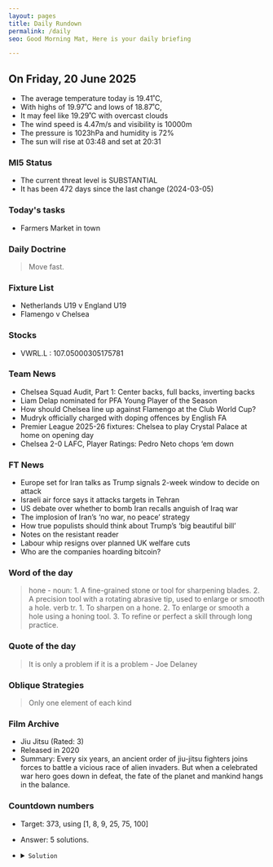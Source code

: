 ```yaml
---
layout: pages
title: Daily Rundown
permalink: /daily
seo: Good Morning Mat, Here is your daily briefing

---
```


<!-- weather_marker starts -->
## On Friday, 20 June 2025

- The average temperature today is 19.41˚C,
- With highs of 19.97˚C and lows of 18.87˚C,
- It may feel like 19.29˚C with overcast clouds
- The wind speed is 4.47m/s and visibility is 10000m
- The pressure is 1023hPa and humidity is 72%
- The sun will rise at 03:48 and set at 20:31

<!-- weather_marker ends -->

### MI5 Status
<!-- threat_marker starts -->
- The current threat level is <span class="highlighter">SUBSTANTIAL</span>
- It has been 472 days since the last change (2024-03-05)

<!-- threat_marker ends -->

### Today's tasks
<!-- task_marker starts -->
- Farmers Market in town

<!-- task_marker ends -->

### Daily Doctrine
<!-- doctrine_marker starts -->
> Move fast.
<!-- doctrine_marker ends -->

### Fixture List

<!-- fixture_marker starts -->
- Netherlands U19 v England U19
- Flamengo v Chelsea
<!-- fixture_marker ends -->

### Stocks

<!-- stocks_marker starts -->

- VWRL.L : 107.05000305175781 

<!-- stocks_marker ends -->

### Team News
<!-- news_marker starts -->

- Chelsea Squad Audit, Part 1: Center backs, full backs, inverting backs
- Liam Delap nominated for PFA Young Player of the Season
- How should Chelsea line up against Flamengo at the Club World Cup?
- Mudryk officially charged with doping offences by English FA
- Premier League 2025-26 fixtures: Chelsea to play Crystal Palace at home on opening day
- Chelsea 2-0 LAFC, Player Ratings: Pedro Neto chops ‘em down

<!-- news_marker ends -->

### FT News

<!-- ftnews_marker starts -->

- Europe set for Iran talks as Trump signals 2-week window to decide on attack
- Israeli air force says it attacks targets in Tehran
- US debate over whether to bomb Iran recalls anguish of Iraq war
- The implosion of Iran’s ‘no war, no peace’ strategy
- How true populists should think about Trump’s ‘big beautiful bill’
- Notes on the resistant reader
- Labour whip resigns over planned UK welfare cuts
- Who are the companies hoarding bitcoin?

<!-- ftnews_marker ends -->

### Word of the day

<!-- word_marker starts -->

 > hone - noun: 1. A fine-grained stone or tool for sharpening blades. 2. A precision tool with a rotating abrasive tip, used to enlarge or smooth a hole. verb tr. 1. To sharpen on a hone. 2. To enlarge or smooth a hole using a honing tool. 3. To refine or perfect a skill through long practice.

<!-- word_marker ends -->

### Quote of the day
<!-- quote_marker starts -->

> It is only a problem if it is a problem - Joe Delaney

<!-- quote_marker ends -->

### Oblique Strategies
<!-- eno_marker starts -->
> Only one element of each kind

<!-- eno_marker ends -->

### Film Archive

<!-- film_marker starts -->
- Jiu Jitsu (Rated: 3)
- Released in 2020
- Summary: Every six years, an ancient order of jiu-jitsu fighters joins forces to battle a vicious race of alien invaders. But when a celebrated war hero goes down in defeat, the fate of the planet and mankind hangs in the balance.
<!-- film_marker ends -->

### Countdown numbers
<!-- game_marker starts -->

- Target: 373, using [1, 8, 9, 25, 75, 100]
- Answer: 5 solutions.

- <details><summary><code>Solution</code></summary>

  Solution: 100 x 75 / 25 + 9 x 8 + 1

   </details>

<!-- game_marker ends -->
